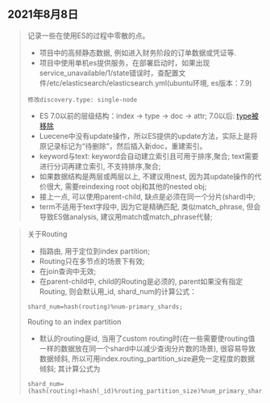 ## 2021年8月8日
> 记录一些在使用ES的过程中零散的点。
>- 项目中的高频静态数据, 例如进入财务阶段的订单数据或凭证等.
>- 项目中使用单机es提供服务，在部署启动时，如果出现service_unavailable/1/state错误时，查配置文件/etc/elasticsearch/elasticsearch.yml(ubuntu环境, es版本：7.9)
>```
> 修改discovery.type: single-node
>```
>- ES 7.0以前的层级结构：index → type → doc → attr; 7.0以后: [type被移除](https://www.elastic.co/guide/en/elasticsearch/reference/current/removal-of-types.html)
>- Luecene中没有update操作，所以ES提供的update方法，实际上是将原记录标记为“待删除”，然后插入新doc，重建索引。   
>- keyword与text: keyword会自动建立索引且可用于排序,聚合; text需要进行分词再建立索引, 不支持排序,聚合;
>- 如果数据结构是两层或两层以上, 不建议用nest, 因为其update操作的代价很大, 需要reindexing root obj和其他的nested obj;  
>- 接上一点, 可以使用parent-child, 缺点是必须在同一个分片(shard)中;
>- term不适用于text字段中, 因为它是精确匹配, 类似match_phrase, 但会导致ES做analysis, 建议用match或match_phrase代替;

> 关于Routing
>- 指路由, 用于定位到index partition;
>- Routing只在多节点的场景下有效;
>- 在join查询中无效;
>- 在parent-child中, child的Routing是必须的, parent如果没有指定Routing, 则会默认用_id, shard_num的计算公式：
>```
> shard_num=hash(routing)%num-primary_shards;
>```
> Routing to an index partition
>- 默认的routing是id, 当用了custom routing时(在一些需要使routing值一样的数据放在同一个shard中以减少查询分片数的场景), 很容易导致数据倾斜, 所以可用index.routing_partition_size避免一定程度的数据倾斜; 其计算公式为
>```
> shard_num=(hash(routing)+hash(_id)%routing_partition_size)%num_primary_shards
>```



